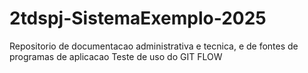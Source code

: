 # 2tdspj-SistemaExemplo-2025
Repositorio de documentacao administrativa e tecnica, e de fontes de programas de aplicacao
Teste de uso do GIT FLOW
